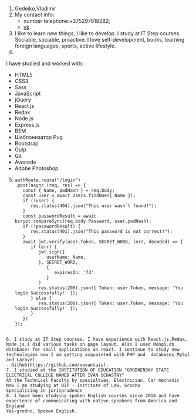 1. Gedeiko,Vladimir
2. My contact info:
    - number telephone:+375297818282;
    - [vk](https://vk.com/vladimir_hiadzeika).
3. I like to learn new things, I like to develop.
   I study at IT Step courses. Sociable, sociable, proactive.
	I love self-development, books, learning foreign languages, sports, active lifestyle.
4. 
I have studied and worked with:
- HTML5
- CSS3
- Sass
- JavaScript
- jQuery
- React.js
- Redax
- Node.js
- Express.js
- BEM
- Шаблонизатор Pug
- Bootstrap
- Gulp
- Git
- Avocode
- Adobe Photoshop
5. ```
   authRoute.route("/login")
   .post(async (req, res) => {
      const { Name, pwdHash } = req.body;
      const user = await Users.findOne({ Name });
      if (!user) {
         res.status(404).json("This user wasn`t found!");
      }
      const passwordResult = await bcrypt.compareSync(req.body.Password, user.pwdHash);
      if (!passwordResult) {
         res.status(401).json("This password is not correct!");
      }
      await jwt.verify(user.Token, SECRET_WORD, (err, decoded) => {
         if (err) {
            jwt.sign({
               userName: Name,
            }, SECRET_WORD,
               {
                  expiresIn: '7d'
               } 
            )
            res.status(200).json({ Token: user.Token, message: 'You login Successfully!' });
         } else {
            res.status(200).json({ Token: user.Token, message: 'You login Successfully!' });
         }
      })
   });
	
 ```
6. I study at IT Step courses. I have experience with React.js,Redax, Node.js.I did various tasks on page layout. Also I used Mongo.db databases for small applications on react. I continue to study new technologies now I am getting acquainted with PHP and  databases MySql and Laravel. 
- Github(https://github.com/vovantais).
7. I studied at the INSTITUTION OF EDUCATION "GRODNENSKY STATE ELECTRICAL COLLEGE NAMED AFTER IVAN SCHASTNY"
At the Technical Faculty by specialties, Electrician, Car mechanic
Now I am studying at BIP - Institute of Law, Grodno
Specializing in jurisprudence
8. I have been studying spoken English courses since 2018 and have experience of communicating with native speakers from America and England
Yes-grodno, Spoken English.
